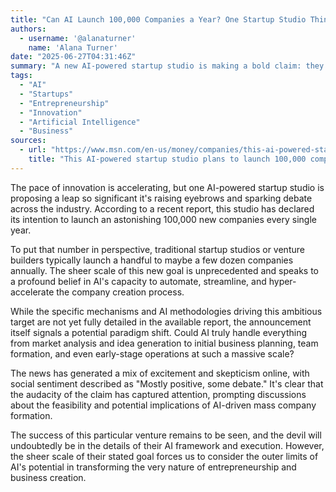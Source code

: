 ```yaml
---
title: "Can AI Launch 100,000 Companies a Year? One Startup Studio Thinks So."
authors:
  - username: '@alanaturner'
    name: 'Alana Turner'
date: "2025-06-27T04:31:46Z"
summary: "A new AI-powered startup studio is making a bold claim: they plan to launch an unprecedented 100,000 companies annually. While details on their methodology remain limited, this ambitious target highlights the accelerating potential of AI to reshape the business landscape and rapid company formation."
tags:
  - "AI"
  - "Startups"
  - "Entrepreneurship"
  - "Innovation"
  - "Artificial Intelligence"
  - "Business"
sources:
  - url: "https://www.msn.com/en-us/money/companies/this-ai-powered-startup-studio-plans-to-launch-100000-companies-a-year-really/ar-AA1HvjNF"
    title: "This AI-powered startup studio plans to launch 100,000 companies a year — really"
---
```


The pace of innovation is accelerating, but one AI-powered startup studio is proposing a leap so significant it's raising eyebrows and sparking debate across the industry. According to a recent report, this studio has declared its intention to launch an astonishing 100,000 new companies every single year.

To put that number in perspective, traditional startup studios or venture builders typically launch a handful to maybe a few dozen companies annually. The sheer scale of this new goal is unprecedented and speaks to a profound belief in AI's capacity to automate, streamline, and hyper-accelerate the company creation process.

While the specific mechanisms and AI methodologies driving this ambitious target are not yet fully detailed in the available report, the announcement itself signals a potential paradigm shift. Could AI truly handle everything from market analysis and idea generation to initial business planning, team formation, and even early-stage operations at such a massive scale?

The news has generated a mix of excitement and skepticism online, with social sentiment described as "Mostly positive, some debate." It's clear that the audacity of the claim has captured attention, prompting discussions about the feasibility and potential implications of AI-driven mass company formation.

The success of this particular venture remains to be seen, and the devil will undoubtedly be in the details of their AI framework and execution. However, the sheer scale of their stated goal forces us to consider the outer limits of AI's potential in transforming the very nature of entrepreneurship and business creation.
